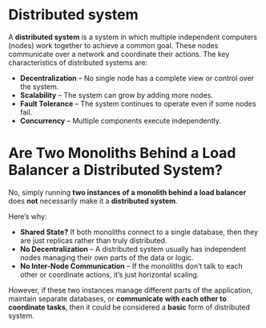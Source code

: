 # Distributed system

A **distributed system** is a system in which multiple independent computers (nodes) work together to achieve a common goal. These nodes communicate over a network and coordinate their actions. The key characteristics of distributed systems are:  

- **Decentralization** – No single node has a complete view or control over the system.  
- **Scalability** – The system can grow by adding more nodes.  
- **Fault Tolerance** – The system continues to operate even if some nodes fail.  
- **Concurrency** – Multiple components execute independently.  

# **Are Two Monoliths Behind a Load Balancer a Distributed System?**  
No, simply running **two instances of a monolith behind a load balancer** does **not** necessarily make it a **distributed system**.  

Here’s why:  
- **Shared State?** If both monoliths connect to a single database, then they are just replicas rather than truly distributed.  
- **No Decentralization** – A distributed system usually has independent nodes managing their own parts of the data or logic.  
- **No Inter-Node Communication** – If the monoliths don’t talk to each other or coordinate actions, it’s just horizontal scaling.  

However, if these two instances manage different parts of the application, maintain separate databases, or **communicate with each other to coordinate tasks**, then it could be considered a **basic** form of distributed system.  
